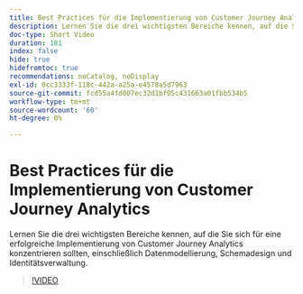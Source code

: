 ```yaml
---
title: Best Practices für die Implementierung von Customer Journey Analytics
description: Lernen Sie die drei wichtigsten Bereiche kennen, auf die Sie sich für eine erfolgreiche Implementierung von Customer Journey Analytics konzentrieren sollten, einschließlich Datenmodellierung, Schemadesign und Identitätsverwaltung.
doc-type: Short Video
duration: 181
index: false
hide: true
hidefromtoc: true
recommendations: noCatalog, noDisplay
exl-id: 0cc3333f-118c-442a-a25a-e4578a5d7963
source-git-commit: fcd55a4fd007ec32d1bf05c431663a01fbb534b5
workflow-type: tm+mt
source-wordcount: '60'
ht-degree: 0%

---
```


# Best Practices für die Implementierung von Customer Journey Analytics

Lernen Sie die drei wichtigsten Bereiche kennen, auf die Sie sich für eine erfolgreiche Implementierung von Customer Journey Analytics konzentrieren sollten, einschließlich Datenmodellierung, Schemadesign und Identitätsverwaltung.

<!-- 62_S655_3442541_180_implementation-best-practices-for-customer-journey-analytics -->
>[!VIDEO](https://video.tv.adobe.com/v/3458337/?learn=on&enablevpops=true)

